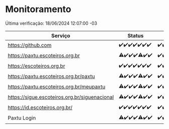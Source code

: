 # Monitoramento

Última verificação: 18/06/2024 12:07:00 -03

|Serviço|Status|Últimas 24h|
|---|---|---|
|https://github.com|<span title="2024-06-11: OK=24">✔️</span><span title="2024-06-12: OK=24">✔️</span><span title="2024-06-13: OK=24">✔️</span><span title="2024-06-14: OK=24">✔️</span><span title="2024-06-15: OK=24">✔️</span><span title="2024-06-16: OK=24">✔️</span><span title="2024-06-17: OK=15">✔️</span>|<span title="17/06/2024 12:07:00 -03 : 200">✔️</span><span title="17/06/2024 13:08:00 -03 : 200">✔️</span><span title="17/06/2024 14:06:00 -03 : 200">✔️</span><span title="17/06/2024 15:09:00 -03 : 200">✔️</span><span title="17/06/2024 16:03:00 -03 : 200">✔️</span><span title="17/06/2024 17:06:00 -03 : 200">✔️</span><span title="17/06/2024 18:06:00 -03 : 200">✔️</span><span title="17/06/2024 19:06:00 -03 : 200">✔️</span><span title="17/06/2024 20:07:00 -03 : 200">✔️</span><span title="17/06/2024 21:33:00 -03 : 200">✔️</span><span title="17/06/2024 22:54:00 -03 : 200">✔️</span><span title="17/06/2024 23:26:00 -03 : 200">✔️</span><span title="18/06/2024 00:08:00 -03 : 200">✔️</span><span title="18/06/2024 01:09:00 -03 : 200">✔️</span><span title="18/06/2024 02:08:00 -03 : 200">✔️</span><span title="18/06/2024 03:10:00 -03 : 200">✔️</span><span title="18/06/2024 04:07:00 -03 : 200">✔️</span><span title="18/06/2024 05:10:00 -03 : 200">✔️</span><span title="18/06/2024 06:07:00 -03 : 200">✔️</span><span title="18/06/2024 07:07:00 -03 : 200">✔️</span><span title="18/06/2024 08:05:00 -03 : 200">✔️</span><span title="18/06/2024 09:12:00 -03 : 200">✔️</span><span title="18/06/2024 10:10:00 -03 : 200">✔️</span><span title="18/06/2024 11:06:00 -03 : 200">✔️</span><span title="18/06/2024 12:07:00 -03 : 200">✔️</span>|
|https://paxtu.escoteiros.org.br|<span title="2024-06-11: OK=23, Falhas=1">⚠️</span><span title="2024-06-12: OK=24">✔️</span><span title="2024-06-13: OK=24">✔️</span><span title="2024-06-14: OK=24">✔️</span><span title="2024-06-15: OK=23, Falhas=1">⚠️</span><span title="2024-06-16: OK=24">✔️</span><span title="2024-06-17: OK=15">✔️</span>|<span title="17/06/2024 12:07:00 -03 : 200">✔️</span><span title="17/06/2024 13:08:00 -03 : 200">✔️</span><span title="17/06/2024 14:06:00 -03 : 200">✔️</span><span title="17/06/2024 15:09:00 -03 : 200">✔️</span><span title="17/06/2024 16:03:00 -03 : 200">✔️</span><span title="17/06/2024 17:06:00 -03 : 200">✔️</span><span title="17/06/2024 18:06:00 -03 : 200">✔️</span><span title="17/06/2024 19:06:00 -03 : 200">✔️</span><span title="17/06/2024 20:07:00 -03 : 200">✔️</span><span title="17/06/2024 21:33:00 -03 : 200">✔️</span><span title="17/06/2024 22:54:00 -03 : 200">✔️</span><span title="17/06/2024 23:26:00 -03 : 200">✔️</span><span title="18/06/2024 00:08:00 -03 : 200">✔️</span><span title="18/06/2024 01:09:00 -03 : 200">✔️</span><span title="18/06/2024 02:08:00 -03 : 200">✔️</span><span title="18/06/2024 03:10:00 -03 : 200">✔️</span><span title="18/06/2024 04:07:00 -03 : 200">✔️</span><span title="18/06/2024 05:10:00 -03 : 200">✔️</span><span title="18/06/2024 06:07:00 -03 : 200">✔️</span><span title="18/06/2024 07:07:00 -03 : 200">✔️</span><span title="18/06/2024 08:05:00 -03 : 200">✔️</span><span title="18/06/2024 09:12:00 -03 : 200">✔️</span><span title="18/06/2024 10:10:00 -03 : 200">✔️</span><span title="18/06/2024 11:06:00 -03 : 200">✔️</span><span title="18/06/2024 12:07:00 -03 : 200">✔️</span>|
|https://escoteiros.org.br|<span title="2024-06-11: OK=24">✔️</span><span title="2024-06-12: OK=24">✔️</span><span title="2024-06-13: OK=24">✔️</span><span title="2024-06-14: OK=24">✔️</span><span title="2024-06-15: OK=24">✔️</span><span title="2024-06-16: OK=24">✔️</span><span title="2024-06-17: OK=15">✔️</span>|<span title="17/06/2024 12:07:00 -03 : 200">✔️</span><span title="17/06/2024 13:08:00 -03 : 200">✔️</span><span title="17/06/2024 14:06:00 -03 : 200">✔️</span><span title="17/06/2024 15:09:00 -03 : 200">✔️</span><span title="17/06/2024 16:03:00 -03 : 200">✔️</span><span title="17/06/2024 17:06:00 -03 : 200">✔️</span><span title="17/06/2024 18:06:00 -03 : 200">✔️</span><span title="17/06/2024 19:06:00 -03 : 200">✔️</span><span title="17/06/2024 20:07:00 -03 : 200">✔️</span><span title="17/06/2024 21:33:00 -03 : 200">✔️</span><span title="17/06/2024 22:54:00 -03 : 200">✔️</span><span title="17/06/2024 23:26:00 -03 : 200">✔️</span><span title="18/06/2024 00:08:00 -03 : 200">✔️</span><span title="18/06/2024 01:09:00 -03 : 200">✔️</span><span title="18/06/2024 02:08:00 -03 : 200">✔️</span><span title="18/06/2024 03:10:00 -03 : 200">✔️</span><span title="18/06/2024 04:07:00 -03 : 200">✔️</span><span title="18/06/2024 05:10:00 -03 : 200">✔️</span><span title="18/06/2024 06:07:00 -03 : 200">✔️</span><span title="18/06/2024 07:07:00 -03 : 200">✔️</span><span title="18/06/2024 08:05:00 -03 : 200">✔️</span><span title="18/06/2024 09:12:00 -03 : 200">✔️</span><span title="18/06/2024 10:10:00 -03 : 200">✔️</span><span title="18/06/2024 11:06:00 -03 : 200">✔️</span><span title="18/06/2024 12:07:00 -03 : 200">✔️</span>|
|https://paxtu.escoteiros.org.br/paxtu|<span title="2024-06-11: OK=23, Falhas=1">⚠️</span><span title="2024-06-12: OK=24">✔️</span><span title="2024-06-13: OK=24">✔️</span><span title="2024-06-14: OK=24">✔️</span><span title="2024-06-15: OK=23, Falhas=1">⚠️</span><span title="2024-06-16: OK=24">✔️</span><span title="2024-06-17: OK=15">✔️</span>|<span title="17/06/2024 12:07:00 -03 : 200">✔️</span><span title="17/06/2024 13:08:00 -03 : 200">✔️</span><span title="17/06/2024 14:06:00 -03 : 200">✔️</span><span title="17/06/2024 15:09:00 -03 : 200">✔️</span><span title="17/06/2024 16:03:00 -03 : 200">✔️</span><span title="17/06/2024 17:06:00 -03 : 200">✔️</span><span title="17/06/2024 18:06:00 -03 : 200">✔️</span><span title="17/06/2024 19:06:00 -03 : 200">✔️</span><span title="17/06/2024 20:07:00 -03 : 200">✔️</span><span title="17/06/2024 21:33:00 -03 : 200">✔️</span><span title="17/06/2024 22:54:00 -03 : 200">✔️</span><span title="17/06/2024 23:26:00 -03 : 200">✔️</span><span title="18/06/2024 00:09:00 -03 : 200">✔️</span><span title="18/06/2024 01:09:00 -03 : 200">✔️</span><span title="18/06/2024 02:08:00 -03 : 200">✔️</span><span title="18/06/2024 03:10:00 -03 : 200">✔️</span><span title="18/06/2024 04:07:00 -03 : 200">✔️</span><span title="18/06/2024 05:10:00 -03 : 200">✔️</span><span title="18/06/2024 06:07:00 -03 : 200">✔️</span><span title="18/06/2024 07:07:00 -03 : 200">✔️</span><span title="18/06/2024 08:05:00 -03 : 200">✔️</span><span title="18/06/2024 09:13:00 -03 : 200">✔️</span><span title="18/06/2024 10:10:00 -03 : 200">✔️</span><span title="18/06/2024 11:06:00 -03 : 200">✔️</span><span title="18/06/2024 12:07:00 -03 : 200">✔️</span>|
|https://paxtu.escoteiros.org.br/meupaxtu|<span title="2024-06-11: OK=23, Falhas=1">⚠️</span><span title="2024-06-12: OK=24">✔️</span><span title="2024-06-13: OK=24">✔️</span><span title="2024-06-14: OK=24">✔️</span><span title="2024-06-15: OK=23, Falhas=1">⚠️</span><span title="2024-06-16: OK=24">✔️</span><span title="2024-06-17: OK=15">✔️</span>|<span title="17/06/2024 12:07:00 -03 : 200">✔️</span><span title="17/06/2024 13:08:00 -03 : 200">✔️</span><span title="17/06/2024 14:06:00 -03 : 200">✔️</span><span title="17/06/2024 15:09:00 -03 : 200">✔️</span><span title="17/06/2024 16:03:00 -03 : 200">✔️</span><span title="17/06/2024 17:06:00 -03 : 200">✔️</span><span title="17/06/2024 18:06:00 -03 : 200">✔️</span><span title="17/06/2024 19:06:00 -03 : 200">✔️</span><span title="17/06/2024 20:07:00 -03 : 200">✔️</span><span title="17/06/2024 21:33:00 -03 : 200">✔️</span><span title="17/06/2024 22:54:00 -03 : 200">✔️</span><span title="17/06/2024 23:26:00 -03 : 200">✔️</span><span title="18/06/2024 00:09:00 -03 : 200">✔️</span><span title="18/06/2024 01:09:00 -03 : 200">✔️</span><span title="18/06/2024 02:08:00 -03 : 200">✔️</span><span title="18/06/2024 03:10:00 -03 : 200">✔️</span><span title="18/06/2024 04:07:00 -03 : 200">✔️</span><span title="18/06/2024 05:10:00 -03 : 200">✔️</span><span title="18/06/2024 06:07:00 -03 : 200">✔️</span><span title="18/06/2024 07:07:00 -03 : 200">✔️</span><span title="18/06/2024 08:05:00 -03 : 200">✔️</span><span title="18/06/2024 09:13:00 -03 : 200">✔️</span><span title="18/06/2024 10:10:00 -03 : 200">✔️</span><span title="18/06/2024 11:06:00 -03 : 200">✔️</span><span title="18/06/2024 12:07:00 -03 : 200">✔️</span>|
|https://sigue.escoteiros.org.br/siguenacional|<span title="2024-06-11: OK=23, Falhas=1">⚠️</span><span title="2024-06-12: OK=24">✔️</span><span title="2024-06-13: OK=24">✔️</span><span title="2024-06-14: OK=24">✔️</span><span title="2024-06-15: OK=23, Falhas=1">⚠️</span><span title="2024-06-16: OK=24">✔️</span><span title="2024-06-17: OK=15">✔️</span>|<span title="17/06/2024 12:07:00 -03 : 200">✔️</span><span title="17/06/2024 13:08:00 -03 : 200">✔️</span><span title="17/06/2024 14:06:00 -03 : 200">✔️</span><span title="17/06/2024 15:09:00 -03 : 200">✔️</span><span title="17/06/2024 16:03:00 -03 : 200">✔️</span><span title="17/06/2024 17:06:00 -03 : 200">✔️</span><span title="17/06/2024 18:07:00 -03 : 200">✔️</span><span title="17/06/2024 19:06:00 -03 : 200">✔️</span><span title="17/06/2024 20:07:00 -03 : 200">✔️</span><span title="17/06/2024 21:33:00 -03 : 200">✔️</span><span title="17/06/2024 22:54:00 -03 : 200">✔️</span><span title="17/06/2024 23:26:00 -03 : 200">✔️</span><span title="18/06/2024 00:09:00 -03 : 200">✔️</span><span title="18/06/2024 01:09:00 -03 : 200">✔️</span><span title="18/06/2024 02:08:00 -03 : 200">✔️</span><span title="18/06/2024 03:10:00 -03 : 200">✔️</span><span title="18/06/2024 04:07:00 -03 : 200">✔️</span><span title="18/06/2024 05:10:00 -03 : 200">✔️</span><span title="18/06/2024 06:07:00 -03 : 200">✔️</span><span title="18/06/2024 07:07:00 -03 : 200">✔️</span><span title="18/06/2024 08:05:00 -03 : 200">✔️</span><span title="18/06/2024 09:13:00 -03 : 200">✔️</span><span title="18/06/2024 10:10:00 -03 : 200">✔️</span><span title="18/06/2024 11:06:00 -03 : 200">✔️</span><span title="18/06/2024 12:07:00 -03 : 200">✔️</span>|
|https://id.escoteiros.org.br/|<span title="2024-06-11: OK=24">✔️</span><span title="2024-06-12: OK=24">✔️</span><span title="2024-06-13: OK=24">✔️</span><span title="2024-06-14: OK=24">✔️</span><span title="2024-06-15: OK=24">✔️</span><span title="2024-06-16: OK=24">✔️</span><span title="2024-06-17: OK=15">✔️</span>|<span title="17/06/2024 12:07:00 -03 : 200">✔️</span><span title="17/06/2024 13:08:00 -03 : 200">✔️</span><span title="17/06/2024 14:06:00 -03 : 200">✔️</span><span title="17/06/2024 15:09:00 -03 : 200">✔️</span><span title="17/06/2024 16:03:00 -03 : 200">✔️</span><span title="17/06/2024 17:06:00 -03 : 200">✔️</span><span title="17/06/2024 18:07:00 -03 : 200">✔️</span><span title="17/06/2024 19:06:00 -03 : 200">✔️</span><span title="17/06/2024 20:07:00 -03 : 200">✔️</span><span title="17/06/2024 21:33:00 -03 : 200">✔️</span><span title="17/06/2024 22:54:00 -03 : 200">✔️</span><span title="17/06/2024 23:26:00 -03 : 200">✔️</span><span title="18/06/2024 00:09:00 -03 : 200">✔️</span><span title="18/06/2024 01:09:00 -03 : 200">✔️</span><span title="18/06/2024 02:08:00 -03 : 200">✔️</span><span title="18/06/2024 03:10:00 -03 : 200">✔️</span><span title="18/06/2024 04:07:00 -03 : 200">✔️</span><span title="18/06/2024 05:10:00 -03 : 200">✔️</span><span title="18/06/2024 06:07:00 -03 : 200">✔️</span><span title="18/06/2024 07:07:00 -03 : 200">✔️</span><span title="18/06/2024 08:05:00 -03 : 200">✔️</span><span title="18/06/2024 09:13:00 -03 : 200">✔️</span><span title="18/06/2024 10:10:00 -03 : 200">✔️</span><span title="18/06/2024 11:06:00 -03 : 200">✔️</span><span title="18/06/2024 12:07:00 -03 : 200">✔️</span>|
|Paxtu Login|<span title="2024-06-11: OK=23, Falhas=1">⚠️</span><span title="2024-06-12: OK=24">✔️</span><span title="2024-06-13: OK=24">✔️</span><span title="2024-06-14: OK=24">✔️</span><span title="2024-06-15: OK=23, Falhas=1">⚠️</span><span title="2024-06-16: OK=24">✔️</span><span title="2024-06-17: OK=15">✔️</span>|<span title="17/06/2024 12:07:00 -03 : 200">✔️</span><span title="17/06/2024 13:08:00 -03 : 200">✔️</span><span title="17/06/2024 14:06:00 -03 : 200">✔️</span><span title="17/06/2024 15:09:00 -03 : 200">✔️</span><span title="17/06/2024 16:03:00 -03 : 200">✔️</span><span title="17/06/2024 17:06:00 -03 : 200">✔️</span><span title="17/06/2024 18:07:00 -03 : 200">✔️</span><span title="17/06/2024 19:06:00 -03 : 200">✔️</span><span title="17/06/2024 20:07:00 -03 : 200">✔️</span><span title="17/06/2024 21:33:00 -03 : 200">✔️</span><span title="17/06/2024 22:54:00 -03 : 200">✔️</span><span title="17/06/2024 23:26:00 -03 : 200">✔️</span><span title="18/06/2024 00:09:00 -03 : 200">✔️</span><span title="18/06/2024 01:09:00 -03 : 200">✔️</span><span title="18/06/2024 02:08:00 -03 : 200">✔️</span><span title="18/06/2024 03:10:00 -03 : 200">✔️</span><span title="18/06/2024 04:07:00 -03 : 200">✔️</span><span title="18/06/2024 05:10:00 -03 : 200">✔️</span><span title="18/06/2024 06:07:00 -03 : 200">✔️</span><span title="18/06/2024 07:07:00 -03 : 200">✔️</span><span title="18/06/2024 08:05:00 -03 : 200">✔️</span><span title="18/06/2024 09:13:00 -03 : 200">✔️</span><span title="18/06/2024 10:10:00 -03 : 200">✔️</span><span title="18/06/2024 11:06:00 -03 : 200">✔️</span><span title="18/06/2024 12:07:00 -03 : 200">✔️</span>|
